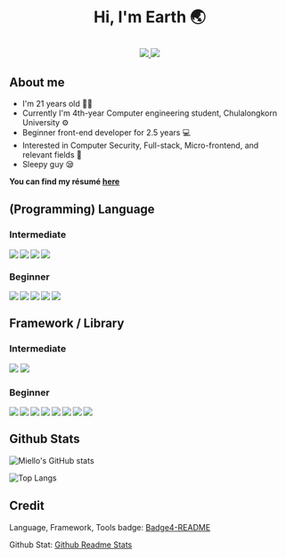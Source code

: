 <h1 align="center">

Hi, I'm Earth 🌏

</h1>

<p align="center">

<a href="mailTo:pisitpongchongpipattanakul@gmail.com" target="_blank">
    <img src="https://img.shields.io/badge/Gmail-D14836?style=for-the-badge&logo=gmail&logoColor=white" />
</a>

<a href="https://github.com/miello" target="_blank">
    <img src="https://img.shields.io/badge/GitHub-100000?style=for-the-badge&logo=github&logoColor=white" />
</a>

</p>

## About me

- I'm 21 years old 👨‍🦲
- Currently I'm 4th-year Computer engineering student, Chulalongkorn University :gear:
- Beginner front-end developer for 2.5 years :computer:
- Interested in Computer Security, Full-stack, Micro-frontend, and relevant fields :exploding_head:
- Sleepy guy :sleepy:

**You can find my résumé [here](https://resume.miello.dev)**

## (Programming) Language

### Intermediate

<div style="display: flex;gap: 3px;flex-wrap: wrap">

<img src="https://img.shields.io/badge/HTML5-E34F26?style=for-the-badge&logo=html5&logoColor=white" />

<img src="https://img.shields.io/badge/CSS3-1572B6?style=for-the-badge&logo=css3&logoColor=white" />

<img src="https://img.shields.io/badge/TypeScript-007ACC?style=for-the-badge&logo=typescript&logoColor=white" />

<img src="https://img.shields.io/badge/JavaScript-323330?style=for-the-badge&logo=javascript&logoColor=F7DF1E" />

</div>

### Beginner

<div style="display: flex;gap: 3px;flex-wrap: wrap">

<img src="https://img.shields.io/badge/Python-FFD43B?style=for-the-badge&logo=python&logoColor=blue" />

<img src="https://img.shields.io/badge/Go-00ADD8?style=for-the-badge&logo=go&logoColor=white" />

<img src="https://img.shields.io/badge/C%2B%2B-00599C?style=for-the-badge&logo=c%2B%2B&logoColor=white" />

<img src="https://img.shields.io/badge/C-00599C?style=for-the-badge&logo=c&logoColor=white" />

<img src="https://img.shields.io/badge/Rust-black?style=for-the-badge&logo=rust&logoColor=#E57324" />
    
</div>

## Framework / Library

### Intermediate

<div>

<img src="https://img.shields.io/badge/React-20232A?style=for-the-badge&logo=react&logoColor=61DAFB" />

<img src="https://img.shields.io/badge/next.js-000000?style=for-the-badge&logo=nextdotjs&logoColor=white" />

</div>

### Beginner

<div style="display: flex;gap: 3px;flex-wrap: wrap">

<img src="https://img.shields.io/badge/Solid%20JS-2C4F7C?style=for-the-badge&logo=solid&logoColor=white" />

<img src="https://img.shields.io/badge/Tailwind_CSS-38B2AC?style=for-the-badge&logo=tailwind-css&logoColor=white" />

<img src="https://img.shields.io/badge/Vue.js-35495E?style=for-the-badge&logo=vuedotjs&logoColor=4FC08D" />

<img src="https://img.shields.io/badge/Svelte-4A4A55?style=for-the-badge&logo=svelte&logoColor=FF3E00" />

<img src="https://img.shields.io/badge/nuxt.js-00C58E?style=for-the-badge&logo=nuxtdotjs&logoColor=white" />
          
<img src="https://img.shields.io/badge/nestjs-E0234E?style=for-the-badge&logo=nestjs&logoColor=white" />

<img src="https://img.shields.io/badge/Express.js-000000?style=for-the-badge&logo=express&logoColor=white" />

<img src="https://img.shields.io/badge/Flask-000000?style=for-the-badge&logo=flask&logoColor=white" />

</div>

## Github Stats

![Miello's GitHub stats](https://github-readme-stats.vercel.app/api?username=miello&show_icons=true&theme=radical)

![Top Langs](https://github-readme-stats.vercel.app/api/top-langs/?username=miello&layout=compact&theme=radical)

## Credit

Language, Framework, Tools badge: [Badge4-README](https://github.com/alexandresanlim/Badges4-README.md-Profile)

Github Stat: [Github Readme Stats](https://github.com/anuraghazra/github-readme-stats)
